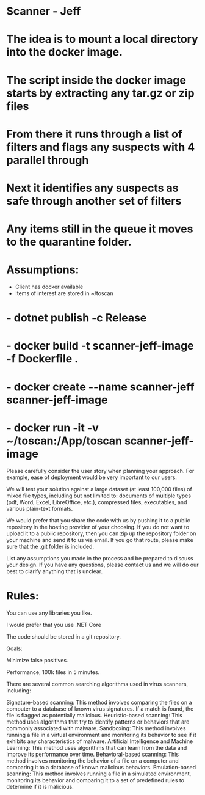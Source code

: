 # Scanner - Jeff


# The idea is to mount a local directory into the docker image.
# The script inside the docker image starts by extracting any tar.gz or zip files
# From there it runs through a list of filters and flags any suspects with 4 parallel through
# Next it identifies any suspects as safe through another set of filters
# Any items still in the queue it moves to the quarantine folder.


# Assumptions:
- Client has docker available
- Items of interest are stored in ~/toscan

# - dotnet publish -c Release
# - docker build -t scanner-jeff-image -f Dockerfile .
# - docker create --name scanner-jeff scanner-jeff-image
# - docker run -it -v ~/toscan:/App/toscan scanner-jeff-image

Please carefully consider the user story when planning your approach. For example, ease of deployment would be very important to our users.  
 
We will test your solution against a large dataset (at least 100,000 files) of mixed file types, including but not limited to: documents of multiple types (pdf, Word, Excel, LibreOffice, etc.), compressed files, executables, and various plain-text formats.  
 
We would prefer that you share the code with us by pushing it to a public repository in the hosting provider of your choosing. If you do not want to upload it to a public repository, then you can zip up the repository folder on your machine and send it to us via email. If you go that route, please make sure that the .git folder is included.  
 
List any assumptions you made in the process and be prepared to discuss your design. If you have any questions, please contact us and we will do our best to clarify anything that is unclear.  
 
# Rules:  
 
You can use any libraries you like.  
 
I would prefer that you use .NET Core
 
The code should be stored in a git repository. 
 
Goals:  
 
Minimize false positives.  
 
Performance, 100k files in 5 minutes.  
 


There are several common searching algorithms used in virus scanners, including:

Signature-based scanning: This method involves comparing the files on a computer to a database of known virus signatures. If a match is found, the file is flagged as potentially malicious.
Heuristic-based scanning: This method uses algorithms that try to identify patterns or behaviors that are commonly associated with malware.
Sandboxing: This method involves running a file in a virtual environment and monitoring its behavior to see if it exhibits any characteristics of malware.
Artificial Intelligence and Machine Learning: This method uses algorithms that can learn from the data and improve its performance over time.
Behavioral-based scanning: This method involves monitoring the behavior of a file on a computer and comparing it to a database of known malicious behaviors.
Emulation-based scanning: This method involves running a file in a simulated environment, monitoring its behavior and comparing it to a set of predefined rules to determine if it is malicious.


